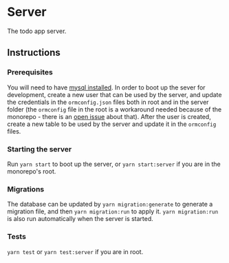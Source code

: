 # Server
The todo app server.

## Instructions
### Prerequisites
You will need to have [mysql installed](https://dev.mysql.com/doc/mysql-getting-started/en/).
In order to boot up the sever for development, create a new user that can be used
by the server, and update the credentials in the `ormconfig.json` files both in
root and in the server folder (the `ormconfig` file in the root is a workaround
needed because of the monorepo - there is an [open issue](https://github.com/typeorm/typeorm/issues/2805)
about that). After the user is created, create a new table to be used by the 
server and update it in the `ormconfig` files.

### Starting the server
Run `yarn start` to boot up the server, or `yarn start:server` if you are in the
monorepo's root.

### Migrations
The database can be updated by `yarn migration:generate` to generate a migration
file, and then `yarn migration:run` to apply it. `yarn migration:run` is also run
automatically when the server is started.


### Tests
`yarn test` or `yarn test:server` if you are in root.
